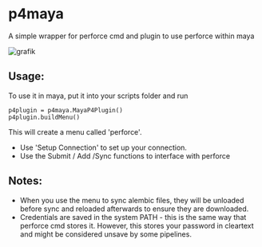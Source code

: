 # p4maya
A simple wrapper for perforce cmd and plugin to use perforce within maya

![grafik](https://user-images.githubusercontent.com/58070351/232020931-b5523b9c-7671-433a-b136-226eb33c05f9.png)


## Usage:
To use it in maya, put it into your scripts folder and run
``` 
p4plugin = p4maya.MayaP4Plugin()
p4plugin.buildMenu()
```

This will create a menu called 'perforce'. 
- Use 'Setup Connection' to set up your connection.
- Use the Submit / Add /Sync functions to interface with perforce

## Notes:
- When you use the menu to sync alembic files, they will be unloaded before sync and reloaded afterwards to ensure they are downloaded.
- Credentials are saved in the system PATH - this is the same way that perforce cmd stores it. However, this stores your password in cleartext and might be considered unsave by some pipelines.
